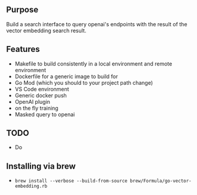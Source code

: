 ## Purpose

Build a search interface to query openai's endpoints with the result of the vector embedding search result.

## Features
* Makefile to build consistently in a local environment and remote environment
* Dockerfile for a generic image to build for 
* Go Mod (which you should to your project path change)
* VS Code environment
* Generic docker push
* OpenAI plugin
* on the fly training
* Masked query to openai


## TODO
* Do

## Installing via brew
* `brew install --verbose --build-from-source brew/Formula/go-vector-embedding.rb`
